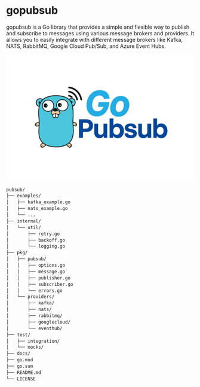 # gopubsub

gopubsub is a Go library that provides a simple and flexible way to publish and subscribe to messages using various message brokers and providers. It allows you to easily integrate with different message brokers like Kafka, NATS, RabbitMQ, Google Cloud Pub/Sub, and Azure Event Hubs.

![Logo](docs/image/go_pubsub.png)


```sh
pubsub/
├── examples/
│   ├── kafka_example.go
│   ├── nats_example.go
│   └── ...
├── internal/
│   └── util/
│       ├── retry.go
│       ├── backoff.go
│       └── logging.go
├── pkg/
│   ├── pubsub/
│   │   ├── options.go
│   │   ├── message.go
│   │   ├── publisher.go
│   │   ├── subscriber.go
│   │   └── errors.go
│   └── providers/
│       ├── kafka/
│       ├── nats/
│       ├── rabbitmq/
│       ├── googlecloud/
│       └── eventhub/
├── test/
│   ├── integration/
│   └── mocks/
├── docs/                     
├── go.mod
├── go.sum
├── README.md
└── LICENSE
```
